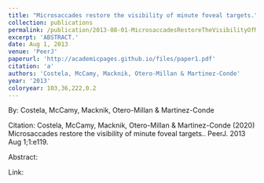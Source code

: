 ```yaml
---
title: "Microsaccades restore the visibility of minute foveal targets."
collection: publications
permalink: /publication/2013-08-01-MicrosaccadesRestoreTheVisibilityOfMinuteFovealTargets_
excerpt: 'ABSTRACT.'
date: Aug 1, 2013
venue: 'PeerJ'
paperurl: 'http://academicpages.github.io/files/paper1.pdf'
citation: 'a'
authors: 'Costela, McCamy, Macknik, Otero-Millan & Martinez-Conde'
year: '2013'
coloryear: 103,36,222,0.2
---
```


By: Costela, McCamy, Macknik, Otero-Millan & Martinez-Conde

Citation: Costela, McCamy, Macknik, Otero-Millan & Martinez-Conde (2020) Microsaccades restore the visibility of minute foveal targets.. PeerJ\. 2013 Aug 1;1:e119\. 

Abstract: 

Link: 
